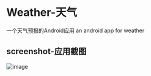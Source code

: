 # Weather-天气
一个天气预报的Android应用
an android app for weather
## screenshot-应用截图
 ![image](https://github.com/ryzheng/Weather/imgm/s1.png)
